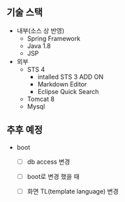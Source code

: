 ## 기술 스택

- 내부(소스 상 반영)
  - Spring Framework
  - Java 1.8
  - JSP
- 외부
  - STS 4
    - intalled STS 3 ADD ON
    - Markdown Editor
    - Eclipse Quick Search
  - Tomcat 8
  - Mysql







## 추후 예정

- boot
  - [ ] db access 변경
  - [ ] boot로 변경 했을 때
  - [ ] 화면 TL(template language) 변경

